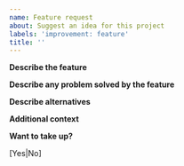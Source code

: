 ```yaml
---
name: Feature request
about: Suggest an idea for this project
labels: 'improvement: feature'
title: ''
---
```


**Describe the feature**
<!-- A clear and concise description of what the feature is. -->

**Describe any problem solved by the feature**
<!-- A clear and concise description of what the problem is. -->

**Describe alternatives**
<!-- A clear and concise description of any alternative solutions or features you've considered. -->

**Additional context**
<!-- Add any other context or screenshots about the feature request here. -->

**Want to take up?**
<!-- Are you interested in tackling this issue yourself? -->
[Yes|No]
